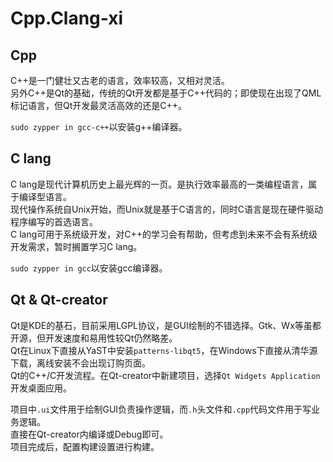 # Cpp.Clang-xi

## Cpp
C++是一门健壮又古老的语言，效率较高，又相对灵活。  
另外C++是Qt的基础，传统的Qt开发都是基于C++代码的；即使现在出现了QML标记语言，但Qt开发最灵活高效的还是C++。  

`sudo zypper in gcc-c++`以安装g++编译器。

## C lang
C lang是现代计算机历史上最光辉的一页。是执行效率最高的一类编程语言，属于编译型语言。  
现代操作系统自Unix开始，而Unix就是基于C语言的，同时C语言是现在硬件驱动程序编写的首选语言。  
C lang可用于系统级开发，对C++的学习会有帮助，但考虑到未来不会有系统级开发需求，暂时搁置学习C lang。  

`sudo zypper in gcc`以安装gcc编译器。

## Qt & Qt-creator
Qt是KDE的基石，目前采用LGPL协议，是GUI绘制的不错选择。Gtk、Wx等虽都开源，但开发速度和易用性较Qt仍然略差。  
Qt在Linux下直接从YaST中安装`patterns-libqt5`，在Windows下直接从清华源下载，离线安装不会出现订购页面。  
Qt的C++/C开发流程。在Qt-creator中新建项目，选择`Qt Widgets Application`开发桌面应用。  

项目中`.ui`文件用于绘制GUI负责操作逻辑，而`.h`头文件和`.cpp`代码文件用于写业务逻辑。  
直接在Qt-creator内编译或Debug即可。  
项目完成后，配置构建设置进行构建。  

